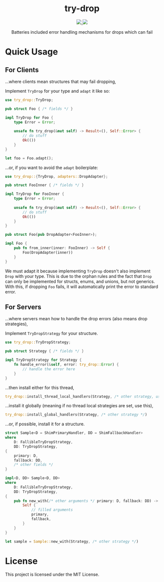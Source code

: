<div align="center">
    <h1><b>try-drop</b></h1>
    <a href="https://www.crates.io/crates/try-drop">
        <img src="https://img.shields.io/crates/v/try-drop">
    </a>
    <a href="https://www.docs.rs/try-drop">
        <img src="https://docs.rs/try-drop/badge.svg">
    </a>
    <p>Batteries included error handling mechanisms for drops which can fail</p>
</div>

# Quick Usage
## For Clients
...where clients mean structures that may fail dropping,

Implement `TryDrop` for your type and `adapt` it like so:

```rust
use try_drop::TryDrop;

pub struct Foo { /* fields */ }

impl TryDrop for Foo {
    type Error = Error;
    
    unsafe fn try_drop(&mut self) -> Result<(), Self::Error> {
        // do stuff
        Ok(())
    }
}

let foo = Foo.adapt();
```

...or, if you want to avoid the `adapt` boilerplate:

```rust
use try_drop::{TryDrop, adapters::DropAdapter};

pub struct FooInner { /* fields */ }

impl TryDrop for FooInner {
    type Error = Error;
    
    unsafe fn try_drop(&mut self) -> Result<(), Self::Error> {
        // do stuff
        Ok(())
    }
}

pub struct Foo(pub DropAdapter<FooInner>);

impl Foo {
    pub fn from_inner(inner: FooInner) -> Self {
        Foo(DropAdapter(inner))
    }
}
```

We must adapt it because implementing `TryDrop` doesn't also implement `Drop` with your type. This is due to the orphan 
rules and the fact that `Drop` can only be implemented for structs, enums, and unions, but not generics.  With this, if
dropping `Foo` fails, it will automatically print the error to standard error.

## For Servers
...where servers mean how to handle the drop errors (also means drop strategies),

Implement `TryDropStrategy` for your structure.

```rust
use try_drop::TryDropStrategy;

pub struct Strategy { /* fields */ }

impl TryDropStrategy for Strategy {
    fn handle_error(&self, error: try_drop::Error) {
        // handle the error here
    }
}
```

...then install either for this thread,

```rust
try_drop::install_thread_local_handlers(Strategy, /* other strategy, use the `PanicDropStrategy` if you don't know */)
```

...install it globally (meaning if no thread local strategies are set, use this),

```rust
try_drop::install_global_handlers(Strategy, /* other strategy */)
```

...or, if possible, install it for a structure.

```rust
struct Sample<D = ShimPrimaryHandler, DD = ShimFallbackHandler>
where
    D: FallibleTryDropStrategy,
    DD: TryDropStrategy,
{
    primary: D,
    fallback: DD,
    /* other fields */
}

impl<D, DD> Sample<D, DD>
where
    D: FallibleTryDropStrategy,
    DD: TryDropStrategy,
{
    pub fn new_with(/* other arguments */ primary: D, fallback: DD) -> Self {
        Self {
            // filled arguments
            primary,
            fallback,
        }
    }
}

let sample = Sample::new_with(Strategy, /* other strategy */)
```

# License

This project is licensed under the MIT License.